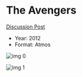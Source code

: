 # The Avengers

[Discussion Post](https://www.avsforum.com/threads/bass-eq-for-filtered-movies.2995212/post-56612552)

* Year: 2012
* Format: Atmos

![img 0](https://i.imgur.com/QX53Egv.jpg)

![img 1](https://i.imgur.com/e9KT1Db.jpg)

